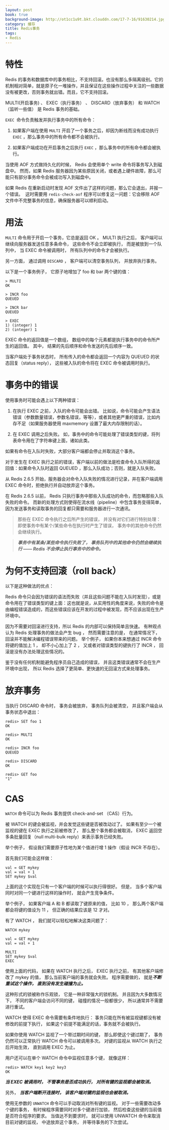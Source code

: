 ```yaml
---
layout: post
book: true
background-image: http://ot1cc1u9t.bkt.clouddn.com/17-7-16/91630214.jpg
category: 缓存
title: Redis事务
tags:
- Redis
---
```


特性
===
Redis 的事务和数据库中的事务相比，不支持回滚。也没有那么多隔离级别。它的机制相对简单，就是原子化一堆操作，并且保证在这些操作过程中关注的一些数据没有被更改，否则事务就出错。而且，它不支持回滚。

MULTI(开启事务) 、 EXEC（执行事务） 、 DISCARD（放弃事务） 和 WATCH（监听一些值） 是 Redis 事务的基础。

```EXEC ```命令负责触发并执行事务中的所有命令：

1. 如果客户端在使用 ```MULTI``` 开启了一个事务之后，却因为断线而没有成功执行 ```EXEC``` ，那么事务中的所有命令都不会被执行。

2. 如果客户端成功在开启事务之后执行 ```EXEC``` ，那么事务中的所有命令都会被执行。

当使用 AOF 方式做持久化的时候， Redis 会使用单个 write 命令将事务写入到磁盘中。 然而，如果 Redis 服务器因为某些原因关闭，或者遇上硬件故障，那么可能只有部分事务命令会被成功写入到磁盘中。 

如果 Redis 在重新启动时发现 AOF 文件出了这样的问题，那么它会退出，并报一个错误。 
这时需要用 ```redis-check-aof``` 程序可以修复这一问题：它会移除 AOF 文件中不完整事务的信息，确保服务器可以顺利启动。

用法
===
```MULTI``` 命令用于开启一个事务，它总是返回 OK 。
MULTI 执行之后， 客户端可以继续向服务器发送任意多条命令， 这些命令不会立即被执行， 而是被放到一个队列中， 当 EXEC 命令被调用时， 所有队列中的命令才会被执行。

另一方面， 通过调用 ```DISCARD``` ， 客户端可以清空事务队列， 并放弃执行事务。

以下是一个事务例子， 它原子地增加了 foo 和 bar 两个键的值：

```
> MULTI
OK

> INCR foo
QUEUED

> INCR bar
QUEUED

> EXEC
1) (integer) 1
2) (integer) 1

```
EXEC 命令的返回值是一个数组， 数组中的每个元素都是执行事务中的命令所产生的返回值。 其中， 结果的先后顺序和命令发送的先后顺序一致。

当客户端处于事务状态时， 所有传入的命令都会返回一个内容为 QUEUED 的状态回复（status reply）， 这些被入队的命令将在 EXEC 命令被调用时执行。

事务中的错误
===
使用事务时可能会遇上以下两种错误：

1. 在执行 EXEC 之前，入队的命令可能会出错。
比如说，命令可能会产生语法错误（参数数量错误，参数名错误，等等），或者其他更严重的错误，比如内存不足（如果服务器使用 maxmemory 设置了最大内存限制的话）。

2. 在 EXEC 调用之后失败。
如，事务中的命令可能处理了错误类型的键，将列表命令用在了字符串键上面，诸如此类。

如果有命令在入队时失败，大部分客户端都会停止并取消这个事务。

对于发生在 EXEC 执行之前的错误，客户端以前的做法是检查命令入队所得的返回值：如果命令入队时返回 QUEUED ，那么入队成功；否则，就是入队失败。

从 Redis 2.6.5 开始，服务器会对命令入队失败的情况进行记录，并在客户端调用 EXEC 命令时，拒绝执行并自动放弃这个事务。

在 Redis 2.6.5 以前， Redis 只执行事务中那些入队成功的命令，而忽略那些入队失败的命令。 而新的处理方式则使得在流水线（pipeline）中包含事务变得简单，因为发送事务和读取事务的回复都只需要和服务器进行一次通讯。

>那些在 EXEC 命令执行之后所产生的错误， 并没有对它们进行特别处理： 即使事务中有某个/某些命令在执行时产生了错误， 事务中的其他命令仍然会继续执行。

>***事务中有某条/某些命令执行失败了， 事务队列中的其他命令仍然会继续执行 —— Redis 不会停止执行事务中的命令。***

为何不支持回滚（roll back）
===
以下是这种做法的优点：

Redis 命令只会因为错误的语法而失败（并且这些问题不能在入队时发现），或是命令用在了错误类型的键上面：这也就是说，从实用性的角度来说，失败的命令是由编程错误造成的，而这些错误应该在开发的过程中被发现，而不应该出现在生产环境中。

因为不需要对回滚进行支持，所以 Redis 的内部可以保持简单且快速。
有种观点认为 Redis 处理事务的做法会产生 bug ， 然而需要注意的是， 在通常情况下， 回滚并不能解决编程错误带来的问题。 举个例子， 如果你本来想通过 INCR 命令将键的值加上 1 ， 却不小心加上了 2 ， 又或者对错误类型的键执行了 INCR ， 回滚是没有办法处理这些情况的。

鉴于没有任何机制能避免程序员自己造成的错误， 并且这类错误通常不会在生产环境中出现， 所以 Redis 选择了更简单、更快速的无回滚方式来处理事务。

放弃事务
===
当执行 DISCARD 命令时， 事务会被放弃， 事务队列会被清空， 并且客户端会从事务状态中退出：

```
redis> SET foo 1
OK

redis> MULTI
OK

redis> INCR foo
QUEUED

redis> DISCARD
OK

redis> GET foo
"1"
```

CAS
===

```WATCH``` 命令可以为 Redis 事务提供 check-and-set （CAS）行为。

被 WATCH 的键会被监视，并会发觉这些键是否被改动过了。 如果有至少一个被监视的键在 EXEC 执行之前被修改了， 那么整个事务都会被取消， EXEC 返回空多条批量回复（null multi-bulk reply）来表示事务已经失败。

举个例子， 假设我们需要原子性地为某个值进行增 1 操作（假设 INCR 不存在）。

首先我们可能会这样做：

```
val = GET mykey
val = val + 1
SET mykey $val
```
上面的这个实现在只有一个客户端的时候可以执行得很好。 但是， 当多个客户端同时对同一个键进行这样的操作时， 就会产生竞争条件。

举个例子， 如果客户端 A 和 B 都读取了键原来的值， 比如 10 ， 那么两个客户端都会将键的值设为 11 ， 但正确的结果应该是 12 才对。

有了 WATCH ， 我们就可以轻松地解决这类问题了：

```
WATCH mykey

val = GET mykey
val = val + 1

MULTI
SET mykey $val
EXEC
```
使用上面的代码， 如果在 WATCH 执行之后， EXEC 执行之前， 有其他客户端修改了 mykey 的值， 那么当前客户端的事务就会失败。 程序需要做的， 就是***不断重试这个操作， 直到没有发生碰撞为止。***

这种形式的锁被称作乐观锁， 它是一种非常强大的锁机制。 并且因为大多数情况下， 不同的客户端会访问不同的键， 碰撞的情况一般都很少， 所以通常并不需要进行重试。

WATCH 使得 EXEC 命令需要有条件地执行： 事务只能在所有被监视键都没有被修改的前提下执行， 如果这个前提不能满足的话，事务就不会被执行。

如果你使用 WATCH 监视了一个带过期时间的键， 那么即使这个键过期了， 事务仍然可以正常执行
WATCH 命令可以被调用多次。 对键的监视从 WATCH 执行之后开始生效， 直到调用 EXEC 为止。

用户还可以在单个 WATCH 命令中监视任意多个键， 就像这样：

```
redis> WATCH key1 key2 key3
OK
```
***当 EXEC 被调用时， 不管事务是否成功执行， 对所有键的监视都会被取消。***

另外， ***当客户端断开连接时， 该客户端对键的监视也会被取消。***

使用无参数的 ```UNWATCH``` 命令可以手动取消对所有键的监视。 对于一些需要改动多个键的事务， 有时候程序需要同时对多个键进行加锁， 然后检查这些键的当前值是否符合程序的要求。 当值达不到要求时， 就可以使用 UNWATCH 命令来取消目前对键的监视， 中途放弃这个事务， 并等待事务的下次尝试。